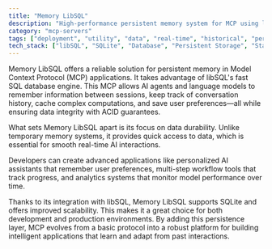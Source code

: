 ```yaml
---
title: "Memory LibSQL"
description: "High-performance persistent memory system for MCP using libSQL, enabling stateful AI applications with reliable data storage."
category: "mcp-servers"
tags: ["deployment", "utility", "data", "real-time", "historical", "persistent memory", "AI applications", "stateful systems"]
tech_stack: ["libSQL", "SQLite", "Database", "Persistent Storage", "State Management", "ACID"]
---
```


Memory LibSQL offers a reliable solution for persistent memory in Model Context Protocol (MCP) applications. It takes advantage of libSQL's fast SQL database engine. This MCP allows AI agents and language models to remember information between sessions, keep track of conversation history, cache complex computations, and save user preferences—all while ensuring data integrity with ACID guarantees.

What sets Memory LibSQL apart is its focus on data durability. Unlike temporary memory systems, it provides quick access to data, which is essential for smooth real-time AI interactions.

Developers can create advanced applications like personalized AI assistants that remember user preferences, multi-step workflow tools that track progress, and analytics systems that monitor model performance over time.

Thanks to its integration with libSQL, Memory LibSQL supports SQLite and offers improved scalability. This makes it a great choice for both development and production environments. By adding this persistence layer, MCP evolves from a basic protocol into a robust platform for building intelligent applications that learn and adapt from past interactions.